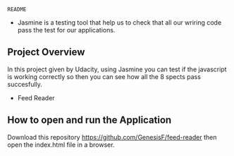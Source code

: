   `README`
 
 * Jasmine is a testing tool that help us to check that all our wriring code pass the test for our applications.

## Project Overview 
In this project given by Udacity, using Jasmine you can test if the javascript is working correctly so then you can see how all the 8 spects pass succesfully.

* Feed Reader 

## How to open and run the Application 

Download this repository https://github.com/GenesisF/feed-reader then open the index.html file in a browser.  

